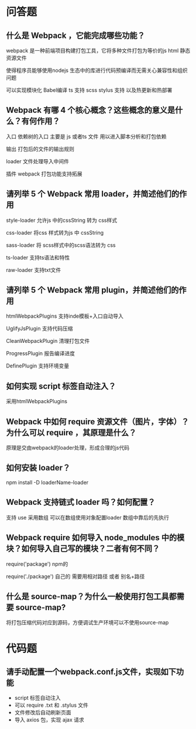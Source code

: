 # 问答题
## 什么是 Webpack ，它能完成哪些功能？

webpack 是一种前端项目构建打包工具，它将多种文件打包为等价的js html 静态资源文件

使得程序员能够使用nodejs 生态中的库进行代码预编译而无需关心兼容性和组织问题

可以实现模块化 Babel编译 ts 支持 scss stylus 支持 以及热更新和热部署

## Webpack 有哪 4 个核心概念？这些概念的意义是什么？有何作用？
入口 依赖树的入口 主要是 js 或者ts 文件 用以进入脚本分析和打包依赖

输出 打包后的文件的输出规则

loader 文件处理导入中间件

插件 webpack 打包功能支持拓展

## 请列举 5 个 Webpack 常用 loader，并简述他们的作用
style-loader 允许js 中的cssString 转为 css样式

css-loader 将css 样式转为js 中 cssString

sass-loader 将 scss样式中的scss语法转为 css 

ts-loader 支持ts语法和特性

raw-loader 支持txt文件

## 请列举 5 个 Webpack 常用 plugin，并简述他们的作用
htmlWebpackPlugins 支持inde模板+入口自动导入

UglifyJsPlugin 支持代码压缩

CleanWebpackPlugin 清理打包文件

ProgressPlugin 报告编译进度

DefinePlugin 支持环境变量

## 如何实现 script 标签自动注入？
采用htmlWebpackPlugins
## Webpack 中如何 require 资源文件（图片，字体）？为什么可以 require ，其原理是什么？
原理是交由webpack的loader处理，形成合理的js代码
## 如何安装 loader？
npm install -D loaderName-loader
## Webpack 支持链式 loader 吗？如何配置？
支持 use 采用数组 可以在数组使用对象配置loader 数组中靠后的先执行

## Webpack require 如何导入 node_modules 中的模块？如何导入自己写的模块？二者有何不同？
require('package') npm的

require('./package') 自己的 需要用相对路径 或者 别名+路径

## 什么是 source-map？为什么一般使用打包工具都需要 source-map?

将打包压缩代码对应到源码，方便调试生产环境可以不使用source-map 

# 代码题
## 请手动配置一个webpack.conf.js文件，实现如下功能

* script 标签自动注入
* 可以 require .txt 和 .stylus 文件
* 文件修改后自动刷新页面
* 导入 axios 包，实现 ajax 请求